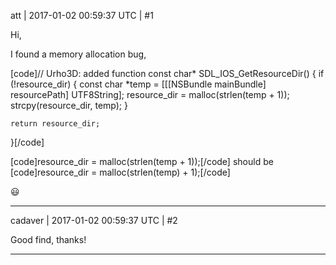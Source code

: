 att | 2017-01-02 00:59:37 UTC | #1

Hi,

I found a memory allocation bug,

[code]// Urho3D: added function
const char* SDL_IOS_GetResourceDir()
{
    if (!resource_dir)
    {
        const char *temp = [[[NSBundle mainBundle] resourcePath] UTF8String];
        resource_dir = malloc(strlen(temp + 1));
        strcpy(resource_dir, temp);
    }
    
    return resource_dir;
}[/code]

[code]resource_dir = malloc(strlen(temp + 1));[/code]
should be
[code]resource_dir = malloc(strlen(temp) + 1);[/code]

 :smiley:

-------------------------

cadaver | 2017-01-02 00:59:37 UTC | #2

Good find, thanks!

-------------------------

